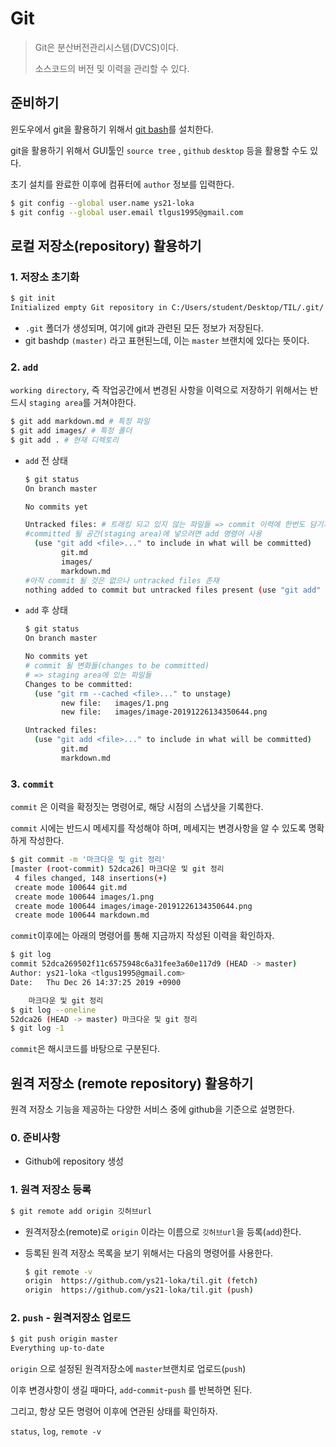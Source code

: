 # Git

> Git은 분산버전관리시스템(DVCS)이다.
>
> 소스코드의 버전 및 이력을 관리할 수 있다.

## 준비하기

윈도우에서 git을 활용하기 위해서 [git bash](https://gitforwindows.org)를 설치한다.

git을 활용하기 위해서 GUI툴인 `source tree` , `github` `desktop` 등을 활용할 수도 있다.

초기 설치를 완료한 이후에 컴퓨터에 `author` 정보를 입력한다.

```bash
$ git config --global user.name ys21-loka
$ git config --global user.email tlgus1995@gmail.com
```

## 로컬 저장소(repository) 활용하기

### 1. 저장소 초기화

```bash
$ git init
Initialized empty Git repository in C:/Users/student/Desktop/TIL/.git/
```

* `.git` 폴더가 생성되며, 여기에 git과 관련된 모든 정보가 저장된다.
* git bashdp `(master)` 라고 표현된느데, 이는 `master` 브랜치에 있다는 뜻이다.

### 2. `add`

`working directory`, 즉 작업공간에서 변경된 사항을 이력으로 저장하기 위해서는 반드시 `staging area`를 거쳐야한다. 

```bash
$ git add markdown.md # 특정 파일
$ git add images/ # 특정 폴더
$ git add . # 현재 디렉토리
```

* `add` 전 상태

  ```bash
  $ git status
  On branch master
  
  No commits yet
  
  Untracked files: # 트래킹 되고 있지 않는 파일들 => commit 이력에 한번도 담기지 않은 파일들
  #committed 될 공간(staging area)에 넣으려면 add 명령어 사용
    (use "git add <file>..." to include in what will be committed)
          git.md
          images/
          markdown.md
  #아직 commit 될 것은 없으나 untracked files 존재
  nothing added to commit but untracked files present (use "git add" to track)
  ```

* `add` 후 상태

  ```bash
  $ git status
  On branch master
  
  No commits yet
  # commit 될 변화들(changes to be committed)
  # => staging area에 있는 파일들
  Changes to be committed:
    (use "git rm --cached <file>..." to unstage)
          new file:   images/1.png
          new file:   images/image-20191226134350644.png
  
  Untracked files:
    (use "git add <file>..." to include in what will be committed)
          git.md
          markdown.md
  ```

### 3. `commit`

  `commit` 은 이력을 확정짓는 명령어로, 해당 시점의 스냅샷을 기록한다.

  `commit` 시에는 반드시 메세지를 작성해야 하며, 메세지는 변경사항을 알 수 있도록 명확하게 작성한다.

  ```bash
  $ git commit -m '마크다운 및 git 정리'
  [master (root-commit) 52dca26] 마크다운 및 git 정리
   4 files changed, 148 insertions(+)
   create mode 100644 git.md
   create mode 100644 images/1.png
   create mode 100644 images/image-20191226134350644.png
   create mode 100644 markdown.md
  ```

  `commit`이후에는 아래의 명령어를 통해 지금까지 작성된 이력을 확인하자.

  ```bash
  $ git log
  commit 52dca269502f11c6575948c6a31fee3a60e117d9 (HEAD -> master)
  Author: ys21-loka <tlgus1995@gmail.com>
  Date:   Thu Dec 26 14:37:25 2019 +0900
  
      마크다운 및 git 정리
  $ git log --oneline
  52dca26 (HEAD -> master) 마크다운 및 git 정리
  $ git log -1
  ```

  `commit`은 해시코드를 바탕으로 구분된다.

  

  ## 원격 저장소 (remote repository) 활용하기

  원격 저장소 기능을 제공하는 다양한 서비스 중에 github을 기준으로 설명한다.

  ### 0. 준비사항

  * Github에 repository 생성

  ### 1. 원격 저장소 등록

  ```bash
  $ git remote add origin 깃허브url
  ```

  * 원격저장소(remote)로 `origin` 이라는 이름으로 `깃허브url`을 등록(`add`)한다.
  
  * 등록된 원격 저장소 목록을 보기 위해서는 다음의 명령어를 사용한다.
  
    ```bash
    $ git remote -v
    origin  https://github.com/ys21-loka/til.git (fetch)
    origin  https://github.com/ys21-loka/til.git (push)
    ```

### 2. `push` - 원격저장소 업로드

```bash
$ git push origin master
Everything up-to-date
```

`origin` 으로 설정된 원격저장소에 `master`브랜치로 업로드(`push`)

이후 변경사항이 생길 때마다, `add`-`commit`-`push` 를 반복하면 된다.

그리고, 항상 모든 명령어 이후에 연관된 상태를 확인하자.

`status`, `log`, `remote -v`

